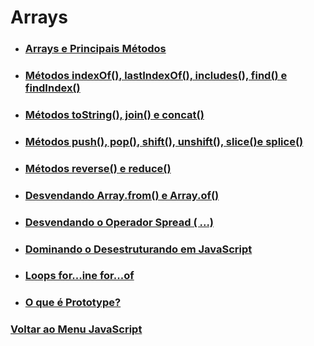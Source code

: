 # Arrays

- ### [Arrays e Principais Métodos](./Material-Estudo/Introducao-Metodos.md)

- ### [Métodos indexOf(), lastIndexOf(), includes(), find() e findIndex()](./Material-Estudo/outrosMetodos.md)

- ### [Métodos toString(), join() e concat()](./Material-Estudo/outrosMetodos-02.md)

- ### [Métodos push(), pop(), shift(), unshift(), slice()e splice()](./Material-Estudo/outrosMetodos-03.md)

- ### [Métodos reverse() e reduce()](./Material-Estudo/outrosMetodos-04.md)

- ### [Desvendando Array.from() e Array.of()](./Material-Estudo/DesvendandoMetodos-from-of.md)

- ### [Desvendando o Operador Spread ( ...)](./Material-Estudo/spreadOperator.md)

- ### [Dominando o Desestruturando em JavaScript](./Material-Estudo/destruturing.md)

- ### [Loops for...ine for...of](./Material-Estudo/forIn-forOf.md)

- ### [O que é Prototype?](./Material-Estudo/introducaoPrototype.md)

### [Voltar ao Menu JavaScript](../menu-javascript.md)
